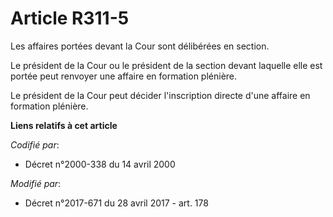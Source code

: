 # Article R311-5

Les affaires portées devant la Cour sont délibérées en section.

Le président de la Cour ou le président de la section devant laquelle elle est portée peut renvoyer une affaire en formation
plénière.

Le président de la Cour peut décider l'inscription directe d'une affaire en formation plénière.

**Liens relatifs à cet article**

_Codifié par_:

  - Décret n°2000-338 du 14 avril 2000

_Modifié par_:

  - Décret n°2017-671 du 28 avril 2017 - art. 178
